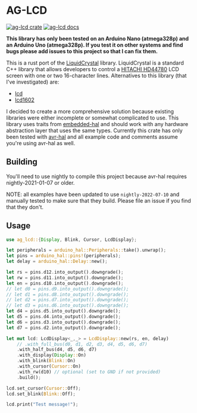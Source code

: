 # AG-LCD

[![ag-lcd crate](https://img.shields.io/badge/crates.io-v0.1.1-orange)](https://crates.io/crates/ag-lcd)
[![ag-lcd docs](https://img.shields.io/badge/docs-ag--lcd-blue)](https://mjhouse.github.io/ag-lcd/ag_lcd/index.html)


**This library has only been tested on an Arduino Nano (atmega328p) and an Arduino Uno (atmega328p). If you test it on other systems and find bugs
please add issues to this project so that I can fix them.**

This is a rust port of the [LiquidCrystal](https://github.com/arduino-libraries/LiquidCrystal) library. LiquidCrystal 
is a standard C++ library that allows developers to control a [HITACHI HD44780](https://pdf1.alldatasheet.com/datasheet-pdf/view/63673/HITACHI/HD44780.html) 
LCD screen with one or two 16-character lines. Alternatives to this library (that I've investigated) are:

* [lcd](https://crates.io/crates/lcd)
* [lcd1602](https://crates.io/crates/lcd1602-rs)

I decided to create a more comprehensive solution because existing libraries were either incomplete or somewhat
complicated to use. This library uses traits from [embedded-hal](https://crates.io/crates/embedded-hal) and should work
with any hardware abstraction layer that uses the same types. Currently this crate has only been tested with [avr-hal](https://github.com/Rahix/avr-hal)
and all example code and comments assume you're using avr-hal as well.

## Building

You'll need to use nightly to compile this project because avr-hal requires nightly-2021-01-07 or older.

NOTE: all examples have been updated to use `nightly-2022-07-10` and manually tested to make sure that they build. Please file an issue if you find that they don't.

## Usage

```rust
use ag_lcd::{Display, Blink, Cursor, LcdDisplay};

let peripherals = arduino_hal::Peripherals::take().unwrap();
let pins = arduino_hal::pins!(peripherals);
let delay = arduino_hal::Delay::new();

let rs = pins.d12.into_output().downgrade();
let rw = pins.d11.into_output().downgrade();
let en = pins.d10.into_output().downgrade();
// let d0 = pins.d9.into_output().downgrade();
// let d1 = pins.d8.into_output().downgrade();
// let d2 = pins.d7.into_output().downgrade();
// let d3 = pins.d6.into_output().downgrade();
let d4 = pins.d5.into_output().downgrade();
let d5 = pins.d4.into_output().downgrade();
let d6 = pins.d3.into_output().downgrade();
let d7 = pins.d2.into_output().downgrade();

let mut lcd: LcdDisplay<_,_> = LcdDisplay::new(rs, en, delay)
    // .with_full_bus(d0, d1, d2, d3, d4, d5, d6, d7)
    .with_half_bus(d4, d5, d6, d7)
    .with_display(Display::On)
    .with_blink(Blink::On)
    .with_cursor(Cursor::On)
    .with_rw(d10) // optional (set to GND if not provided)
    .build();

lcd.set_cursor(Cursor::Off);
lcd.set_blink(Blink::Off);

lcd.print("Test message!");
```
